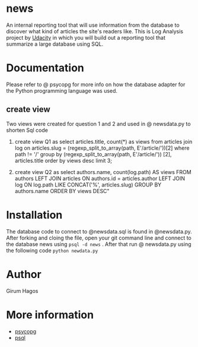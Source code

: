# news
An internal reporting tool that will use information from the database to discover what kind of articles the site's readers like. This is Log Analysis project by [Udacity](udacity.com) in which you will build out a reporting tool that summarize a large database using SQL.
# Documentation
Please refer to @ psycopg for more info on how the database adapter for the Python programming language was used. 
## create view

Two views were created for question 1 and 2 and used in @ newsdata.py to shorten Sql code
1. create view Q1 as
select articles.title, count(*) as views from articles join log on articles.slug = (regexp_split_to_array(path, E'/article/'))[2] where path != '/' group by (regexp_split_to_array(path, E'/article/'))
[2], articles.title order by views desc limit 3;

2. create view Q2 as 
select authors.name, count(log.path) AS views FROM authors LEFT JOIN articles ON authors.id = articles.author LEFT JOIN log ON log.path LIKE CONCAT('%', articles.slug) GROUP BY authors.name ORDER BY views DESC"
# Installation
The database code to connect to @newsdata.sql is found in @newsdata.py. After forking and cloing the file, open your git command line and connect to the database news using ```psql -d news``` . After that run @ newsdata.py using the following code ```python newdata.py```
# Author
Girum Hagos
# More information
- [psycopg](http://initd.org/psycopg/docs/)
- [psql](https://www.postgresql.org/)